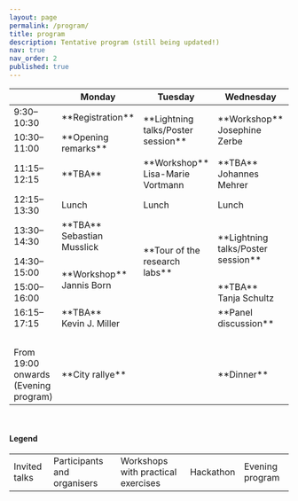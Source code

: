 ```yaml
---
layout: page
permalink: /program/
title: program
description: Tentative program (still being updated!)
nav: true
nav_order: 2
published: true
---
```



<table class="table table-bordered">
  <thead>
    <tr>
      <th scope="col"></th>
      <th scope="col">Monday</th>
      <th scope="col">Tuesday</th>
      <th scope="col">Wednesday</th>
      <th scope="col">Thursday</th>
      <th scope="col">Friday</th>
    </tr>
  </thead>
  <tbody>
    <tr>
        <td> 9:30–10:30 </td>
        <td markdown="span" class="bg-warning"> **Registration** </td>
        <td markdown="span" rowspan="2" class="bg-warning"> **Lightning talks/Poster session** </td>
        <td markdown="span" rowspan="2" class="bg-danger"> **Workshop** <br> Josephine Zerbe </td>
        <td markdown="span" rowspan="3" class="bg-info"> **Hackathon** </td>
        <td markdown="span" rowspan="3" class="bg-info"> **Project presentations** </td>
    </tr>
    <tr>
        <td> 10:30–11:00 </td>
        <td markdown="span" class="bg-warning"> **Opening remarks** </td>
    </tr>
    <tr>
        <td> 11:15–12:15 </td>
        <td markdown="span" class="bg-primary"> **TBA** <br>  </td>
        <td markdown="span" class="bg-danger"> **Workshop** <br> Lisa-Marie Vortmann </td>
        <td markdown="span" class="bg-primary">**TBA** <br> Johannes Mehrer</td>
    </tr>
    <tr>
        <td> 12:15–13:30 </td>
        <td> Lunch </td>
        <td> Lunch </td>
        <td> Lunch </td>
        <td> Lunch </td>
        <td> Lunch </td>
    </tr>
    <tr>
        <td> 13:30–14:30 </td>
        <td markdown="span" class="bg-primary"> **TBA** <br> Sebastian Musslick </td>
        <td markdown="span" rowspan="3" class="bg-warning"> **Tour of the research labs** </td>
        <td markdown="span" rowspan="2" class="bg-warning"> **Lightning talks/Poster session** </td>
        <td markdown="span" rowspan="2" class="bg-primary"> **TBA** </td>
        <td markdown="span" rowspan="2" class="bg-primary"> **TBA** </td>
    </tr>
    <tr>
        <td> 14:30–15:00 </td>
        <td markdown="span" rowspan="2" class="bg-danger"> **Workshop** <br> Jannis Born </td>
    </tr>
    <tr>
        <td> 15:00–16:00 </td>
        <td markdown="span" class="bg-primary"> **TBA** <br> Tanja Schultz </td>
        <td markdown="span" rowspan="4" class="bg-info"> **Hackathon** </td>
        <td markdown="span" class="bg-primary"> **TBA** <br> Tim Kietzmann</td>
    </tr>
    <tr>
        <td> 16:15–17:15 </td>
        <td markdown="span" class="bg-primary"> **TBA** <br> Kevin J. Miller </td>
        <td> &nbsp; </td>
        <td markdown="span" class="bg-primary"> **Panel discussion** <br> </td>
        <td> &nbsp; </td>
    </tr>
    <tr>
        <td> &nbsp; </td>
        <td> &nbsp; </td>
        <td> &nbsp; </td>
        <td> &nbsp; </td>
        <td> &nbsp; </td>
    </tr>
    <tr>
        <td> From 19:00 onwards (Evening program) </td>
        <td markdown="span" class="bg-success"> **City rallye** </td>
        <td> &nbsp; </td>
        <td markdown="span" class="bg-success"> **Dinner** </td>
        <td> &nbsp; </td>
    </tr>
  </tbody>
</table>

<br>

#### Legend

<table class="table table-bordered">
  <tbody>
    <tr>
        <td class="bg-primary">Invited talks</td>
        <td class="bg-warning">Participants and organisers</td>
        <td  class="bg-danger">Workshops with practical exercises</td>
        <td class="bg-info">Hackathon</td>
        <td class="bg-success">Evening program</td>
    </tr>
  </tbody>
</table>